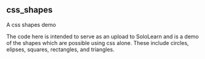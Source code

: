 ## css_shapes

A css shapes demo

The code here is intended to serve as an upload to SoloLearn and is a demo of the shapes which are possible using css alone.  These include circles, elipses, squares, rectangles, and triangles.
